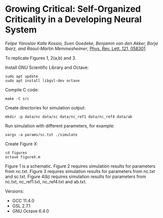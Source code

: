 # Growing Critical: Self-Organized Criticality in a Developing Neural System
*Felipe Yaroslav Kalle Kossio, Sven Goedeke, Benjamin van den Akker, Borja Ibarz, and Raoul-Martin Memmesheimer*, 
[Phys. Rev. Lett. 121, 058301](https://doi.org/10.1103/PhysRevLett.121.058301)

To replicate Figures 1, 2(a,b) and 3. 

Install GNU Scientific Library and Octave:
```
sudo apt update
sudo apt install libgsl-dev octave
```        
Compile C code:
```
make -C src
```        
Create directories for simulation output:
```
mkdir -p data/nc data/sc data/nc_ref1 data/nc_ref4 data/ab
```        
Run simulation with different parameters, for example:
```
xargs -a params/sc.txt ./simulate
```
Create Figure X:
```
cd figures
octave figureX.m
```
Figure 1 is a schematic. 
Figure 2 requires simulation results for parameters from nc.txt.
Figure 3 requires simulation results for parameters from nc.txt and sc.txt.
Figure 4(b) requires simulation results for parameters from nc.txt, nc_ref1.txt, nc_ref4.txt and ab.txt.

Versions:
- GCC 11.4.0
- GSL 2.7.1
- GNU Octave 6.4.0
